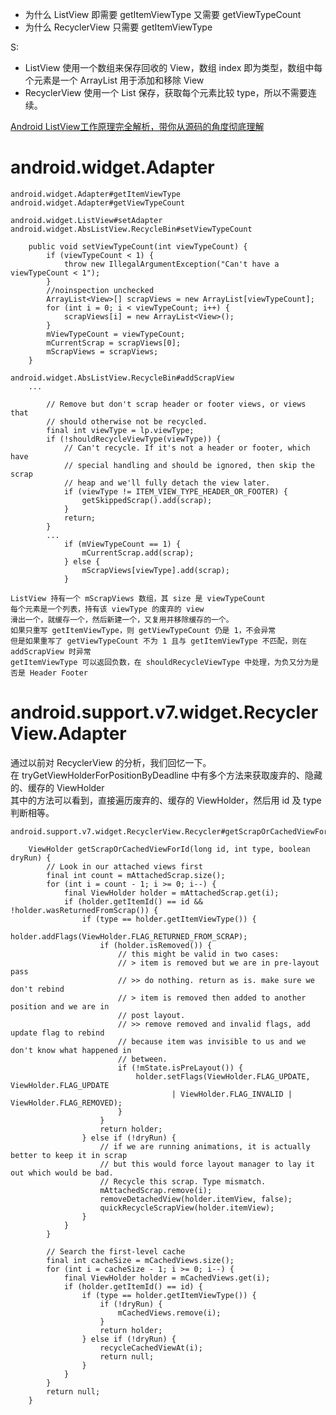 * 为什么 ListView 即需要 getItemViewType 又需要 getViewTypeCount
* 为什么 RecyclerView 只需要 getItemViewType

S:
* ListView 使用一个数组来保存回收的 View，数组 index 即为类型，数组中每个元素是一个 ArrayList 用于添加和移除 View
* RecyclerView 使用一个 List 保存，获取每个元素比较 type，所以不需要连续。

[Android ListView工作原理完全解析，带你从源码的角度彻底理解](https://blog.csdn.net/guolin_blog/article/details/44996879)
# android.widget.Adapter

    android.widget.Adapter#getItemViewType
    android.widget.Adapter#getViewTypeCount
    
    android.widget.ListView#setAdapter
    android.widget.AbsListView.RecycleBin#setViewTypeCount
    
        public void setViewTypeCount(int viewTypeCount) {
            if (viewTypeCount < 1) {
                throw new IllegalArgumentException("Can't have a viewTypeCount < 1");
            }
            //noinspection unchecked
            ArrayList<View>[] scrapViews = new ArrayList[viewTypeCount];
            for (int i = 0; i < viewTypeCount; i++) {
                scrapViews[i] = new ArrayList<View>();
            }
            mViewTypeCount = viewTypeCount;
            mCurrentScrap = scrapViews[0];
            mScrapViews = scrapViews;
        }
        
    android.widget.AbsListView.RecycleBin#addScrapView
        ...
        
            // Remove but don't scrap header or footer views, or views that
            // should otherwise not be recycled.
            final int viewType = lp.viewType;
            if (!shouldRecycleViewType(viewType)) {
                // Can't recycle. If it's not a header or footer, which have
                // special handling and should be ignored, then skip the scrap
                // heap and we'll fully detach the view later.
                if (viewType != ITEM_VIEW_TYPE_HEADER_OR_FOOTER) {
                    getSkippedScrap().add(scrap);
                }
                return;
            }
            ...
                if (mViewTypeCount == 1) {
                    mCurrentScrap.add(scrap);
                } else {
                    mScrapViews[viewType].add(scrap);
                }

    ListView 持有一个 mScrapViews 数组，其 size 是 viewTypeCount  
    每个元素是一个列表，持有该 viewType 的废弃的 view  
    滑出一个，就缓存一个，然后新建一个，又复用并移除缓存的一个。
    如果只重写 getItemViewType，则 getViewTypeCount 仍是 1，不会异常
    但是如果重写了 getViewTypeCount 不为 1 且与 getItemViewType 不匹配，则在 addScrapView 时异常
    getItemViewType 可以返回负数，在 shouldRecycleViewType 中处理，为负又分为是否是 Header Footer

# android.support.v7.widget.RecyclerView.Adapter
通过以前对 RecyclerView 的分析，我们回忆一下。  
在 tryGetViewHolderForPositionByDeadline 中有多个方法来获取废弃的、隐藏的、缓存的 ViewHolder  
其中的方法可以看到，直接遍历废弃的、缓存的 ViewHolder，然后用 id 及 type 判断相等。

    android.support.v7.widget.RecyclerView.Recycler#getScrapOrCachedViewForId
    
        ViewHolder getScrapOrCachedViewForId(long id, int type, boolean dryRun) {
            // Look in our attached views first
            final int count = mAttachedScrap.size();
            for (int i = count - 1; i >= 0; i--) {
                final ViewHolder holder = mAttachedScrap.get(i);
                if (holder.getItemId() == id && !holder.wasReturnedFromScrap()) {
                    if (type == holder.getItemViewType()) {
                        holder.addFlags(ViewHolder.FLAG_RETURNED_FROM_SCRAP);
                        if (holder.isRemoved()) {
                            // this might be valid in two cases:
                            // > item is removed but we are in pre-layout pass
                            // >> do nothing. return as is. make sure we don't rebind
                            // > item is removed then added to another position and we are in
                            // post layout.
                            // >> remove removed and invalid flags, add update flag to rebind
                            // because item was invisible to us and we don't know what happened in
                            // between.
                            if (!mState.isPreLayout()) {
                                holder.setFlags(ViewHolder.FLAG_UPDATE, ViewHolder.FLAG_UPDATE
                                        | ViewHolder.FLAG_INVALID | ViewHolder.FLAG_REMOVED);
                            }
                        }
                        return holder;
                    } else if (!dryRun) {
                        // if we are running animations, it is actually better to keep it in scrap
                        // but this would force layout manager to lay it out which would be bad.
                        // Recycle this scrap. Type mismatch.
                        mAttachedScrap.remove(i);
                        removeDetachedView(holder.itemView, false);
                        quickRecycleScrapView(holder.itemView);
                    }
                }
            }

            // Search the first-level cache
            final int cacheSize = mCachedViews.size();
            for (int i = cacheSize - 1; i >= 0; i--) {
                final ViewHolder holder = mCachedViews.get(i);
                if (holder.getItemId() == id) {
                    if (type == holder.getItemViewType()) {
                        if (!dryRun) {
                            mCachedViews.remove(i);
                        }
                        return holder;
                    } else if (!dryRun) {
                        recycleCachedViewAt(i);
                        return null;
                    }
                }
            }
            return null;
        }
